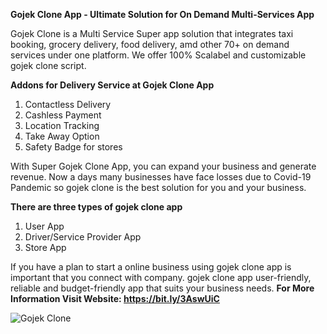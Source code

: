 **Gojek Clone App - Ultimate Solution for On Demand Multi-Services App** 

Gojek Clone is a Multi Service Super app solution that integrates taxi booking, grocery delivery, food delivery, amd other 70+ on demand services under one platform. We offer 100% Scalabel and customizable gojek clone script.  

**Addons for Delivery Service at Gojek Clone App**

1. Contactless Delivery
2. Cashless Payment
3. Location Tracking
4. Take Away Option
5. Safety Badge for stores

With Super Gojek Clone App, you can expand your business and generate revenue. Now a days many businesses have face losses due to Covid-19 Pandemic so gojek clone is the best solution for you and your business.

**There are three types of gojek clone app**

1. User App
2. Driver/Service Provider App
3. Store App

If you have a plan to start a online business using gojek clone app is important that you connect with company. gojek clone app user-friendly, reliable and budget-friendly app that suits your business needs. **For More Information Visit Website: https://bit.ly/3AswUiC**

![Gojek Clone](https://user-images.githubusercontent.com/51792955/128695749-422211ea-839a-4a6f-8e1c-789f1c09ce18.jpg)

